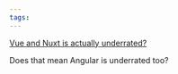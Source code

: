 ```yaml
---
tags:
---
```


[Vue and Nuxt is actually underrated?](https://x.com/dominus_kelvin/status/1801558954566369432?s=46)

Does that mean Angular is underrated too?